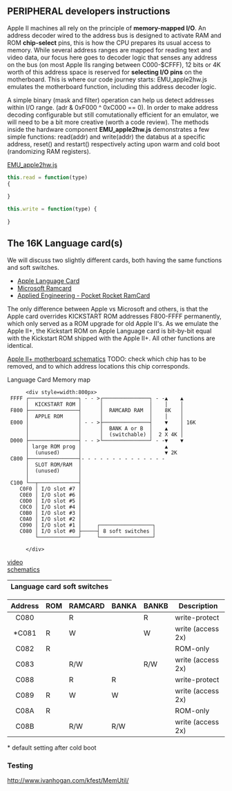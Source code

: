 ## PERIPHERAL developers instructions

Apple II machines all rely on the principle of **memory-mapped I/O**.  An address decoder wired to the address bus is designed to activate RAM and ROM **chip-select** pins, this is how the CPU prepares its usual access to memory.  While several address ranges are mapped for reading text and video data, our focus here goes to decoder logic that senses any address on the bus (on most Apple IIs ranging between C000-$CFFF), 12 bits or 4K worth of this address space is reserved for **selecting I/O pins** on the motherboard.  This is where our code journey starts: EMU_apple2hw.js emulates the motherboard function, including this address decoder logic.

A simple binary (mask and filter) operation can help us detect addresses within I/O range.  (adr & 0xF000 ^ 0xC000 == 0).  In order to make address decoding configurable but still comutationally efficient for an emulator, we will need to be a bit more creative (worth a code review).  The methods inside the hardware component **EMU_apple2hw.js** demonstrates a few simple functions: read(addr) and write(addr) the databus at a specific address, reset() and restart() respectively acting upon warm and cold boot (randomizing RAM registers).

[EMU_apple2hw.js](/res/EMU_apple2hw.js)
```javascript
this.read = function(type)
{
      
}
```

```javascript
this.write = function(type) {
      
}
```

         
## The 16K Language card(s)

We will discuss two slightly different cards, both having the same functions and soft switches.
* [Apple Language Card](http://www.applelogic.org/files/LANGCARDMAN.pdf)  
* [Microsoft Ramcard](https://mirrors.apple2.org.za/Apple%20II%20Documentation%20Project/Interface%20Cards/Language%20Cards/Microsoft%2016K%20RAM%20Card/Manuals/Microsoft%20RAMCard%20-%20Manual.pdf)  
* [Applied Engineering - Pocket Rocket RamCard](https://usermanual.wiki/Document/ae16kpocketrocketbrochure.1819483971.pdf)

The only difference between Apple vs Microsoft and others, is that the Apple card overrides KICKSTART ROM addresses F800-FFFF permanently, which only served as a ROM upgrade for old Apple II's. As we emulate the Apple II+, the Kickstart ROM on Apple Language card is bit-by-bit equal with the Kickstart ROM shipped with the Apple II+.  All other functions are identical.

[Apple II+ motherboard schematics](https://archive.org/details/Schematic_Diagram_of_the_Apple_II/page/n1/mode/2up)
TODO: check which chip has to be removed, and to which address locations this chip corresponds.

Language Card Memory map

          <div style=width:800px>
     FFFF ┌────────────────┐ - - >┌───────────────┐ - -▲    ▲
          │  KICKSTART ROM │      │               │    │    │
     F800 ├────────────────┤      │  RAMCARD RAM  │    8K   │
          │  APPLE ROM     │      │               │    │    │
     E000 │                │ - - >├───────────────┤    ▼    │ 16K    
          │                │      │  BANK A or B  │    ▲    │
          │                │      │  (switchable) │  2 X 4K │
     D000 ├────────────────┤ - - >└───────────────┘ - -▼    ▼ 
          │ large ROM prog │                           ▲ 
          │  (unused)      │                           ▼ 2K
     C800 ├────────────────┤- - - - - - - - - - - - - -          
          │  SLOT ROM/RAM  │                
          │  (unused)      │              
          │                │             
     C100 └──┬─────────────┤                
        C0F0 │ I/O slot #7 │
        C0E0 │ I/O slot #6 │
        C0D0 │ I/O slot #5 │
        C0C0 │ I/O slot #4 │
        C0B0 │ I/O slot #3 │
        C0A0 │ I/O slot #2 │
        C090 │ I/O slot #1 │     ┌─────────────────┐   
        C080 │ I/O slot #0 ├─────┤ 8 soft switches │
             └─────────────┘     └─────────────────┘  

          </div>
          
[video](https://www.youtube.com/watch?v=1KPIAoO1dTU)  
[schematics]( https://mirrors.apple2.org.za/Apple%20II%20Documentation%20Project/Interface%20Cards/Language%20Cards/Apple%20Language%20Card/Schematics/Apple%20Language%20Card%20-%20Schematics%20050-0019-01.pdf) 

|  Language card soft switches   |
| --------------------------------- |

| Address | ROM | RAMCARD | BANKA | BANKB | Description       |
| :-----: | --- |  ------ | ----- | ----- | ----------------- |
|  C080   |     |  R      |       |  R    | write-protect     | 
| *C081   |  R  |  W      |       |  W    | write (access 2x) |
|  C082   |  R  |         |       |       | ROM-only          | 
|  C083   |     |  R/W    |       |  R/W  | write (access 2x) |
|  C088   |     |  R      |  R    |       | write-protect     |
|  C089   |  R  |  W      |  W    |       | write (access 2x) |
|  C08A   |  R  |         |       |       | ROM-only          |
|  C08B   |     |  R/W    |  R/W  |       | write (access 2x) |

\* default setting after cold boot

### Testing

http://www.ivanhogan.com/kfest/MemUtil/

